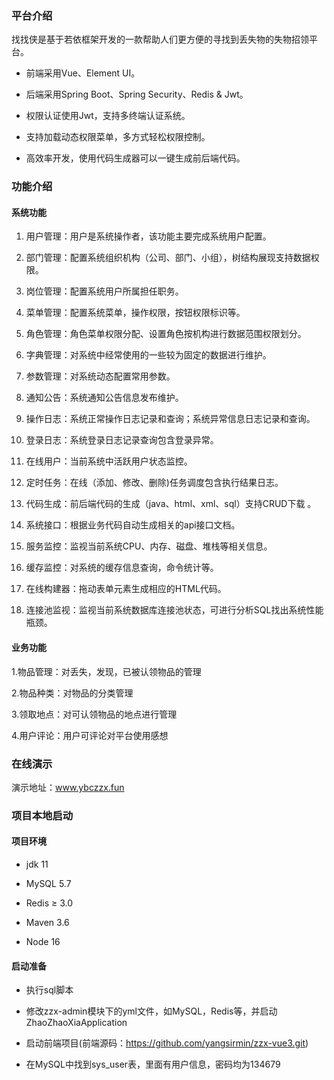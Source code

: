 ### 平台介绍

找找侠是基于若依框架开发的一款帮助人们更方便的寻找到丢失物的失物招领平台。

- 前端采用Vue、Element UI。

- 后端采用Spring Boot、Spring Security、Redis & Jwt。

- 权限认证使用Jwt，支持多终端认证系统。

- 支持加载动态权限菜单，多方式轻松权限控制。

- 高效率开发，使用代码生成器可以一键生成前后端代码。

### 功能介绍

#### 系统功能

1. 用户管理：用户是系统操作者，该功能主要完成系统用户配置。

2. 部门管理：配置系统组织机构（公司、部门、小组），树结构展现支持数据权限。

3. 岗位管理：配置系统用户所属担任职务。

4. 菜单管理：配置系统菜单，操作权限，按钮权限标识等。

5. 角色管理：角色菜单权限分配、设置角色按机构进行数据范围权限划分。

6. 字典管理：对系统中经常使用的一些较为固定的数据进行维护。

7. 参数管理：对系统动态配置常用参数。

8. 通知公告：系统通知公告信息发布维护。

9. 操作日志：系统正常操作日志记录和查询；系统异常信息日志记录和查询。

10. 登录日志：系统登录日志记录查询包含登录异常。

11. 在线用户：当前系统中活跃用户状态监控。

12. 定时任务：在线（添加、修改、删除)任务调度包含执行结果日志。

13. 代码生成：前后端代码的生成（java、html、xml、sql）支持CRUD下载 。

14. 系统接口：根据业务代码自动生成相关的api接口文档。

15. 服务监控：监视当前系统CPU、内存、磁盘、堆栈等相关信息。

16. 缓存监控：对系统的缓存信息查询，命令统计等。

17. 在线构建器：拖动表单元素生成相应的HTML代码。

18. 连接池监视：监视当前系统数据库连接池状态，可进行分析SQL找出系统性能瓶颈。

#### 业务功能

1.物品管理：对丢失，发现，已被认领物品的管理

2.物品种类：对物品的分类管理

3.领取地点：对可认领物品的地点进行管理

4.用户评论：用户可评论对平台使用感想

### 在线演示

演示地址：www.ybczzx.fun

### 项目本地启动

#### 项目环境

- jdk 11

- MySQL 5.7

- Redis ≥ 3.0

- Maven 3.6

- Node 16

#### 启动准备

- 执行sql脚本

- 修改zzx-admin模块下的yml文件，如MySQL，Redis等，并启动ZhaoZhaoXiaApplication

- 启动前端项目(前端源码：https://github.com/yangsirmin/zzx-vue3.git)

- 在MySQL中找到sys_user表，里面有用户信息，密码均为134679



